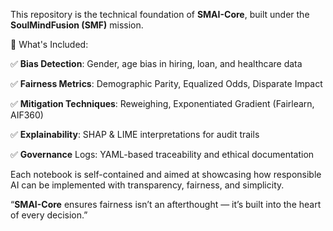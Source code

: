 This repository is the technical foundation of **SMAI-Core**, built under the **SoulMindFusion (SMF)** mission.

📌 What's Included:

✅ **Bias Detection**: Gender, age bias in hiring, loan, and healthcare data

✅ **Fairness Metrics**: Demographic Parity, Equalized Odds, Disparate Impact

✅ **Mitigation Techniques**: Reweighing, Exponentiated Gradient (Fairlearn, AIF360)

✅ **Explainability**: SHAP & LIME interpretations for audit trails

✅ **Governance** Logs: YAML-based traceability and ethical documentation

Each notebook is self-contained and aimed at showcasing how responsible AI can be implemented with transparency, fairness, and simplicity.

“**SMAI-Core** ensures fairness isn’t an afterthought — it’s built into the heart of every decision.”
